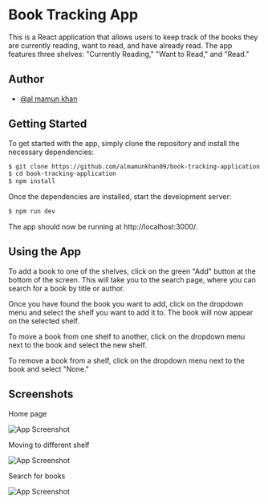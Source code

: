 # Book Tracking App

This is a React application that allows users to keep track of the books they are currently reading, want to read, and have already read. The app features three shelves: "Currently Reading," "Want to Read," and "Read."

## Author

- [@al mamun khan](https://github.com/almamunkhan09)

## Getting Started

To get started with the app, simply clone the repository and install the necessary dependencies:

```bash
$ git clone https://github.com/almamunkhan09/book-tracking-application
$ cd book-tracking-application
$ npm install
```

Once the dependencies are installed, start the development server:

```bash
$ npm run dev
```

The app should now be running at http://localhost:3000/.

## Using the App

To add a book to one of the shelves, click on the green "Add" button at the bottom of the screen. This will take you to the search page, where you can search for a book by title or author.

Once you have found the book you want to add, click on the dropdown menu and select the shelf you want to add it to. The book will now appear on the selected shelf.

To move a book from one shelf to another, click on the dropdown menu next to the book and select the new shelf.

To remove a book from a shelf, click on the dropdown menu next to the book and select "None."

## Screenshots

Home page

![App Screenshot](https://res.cloudinary.com/dubm2ec8s/image/upload/v1681014137/Screenshot_from_2023-04-09_06-19-31_sxutr4.png)

Moving to different shelf

![App Screenshot](https://res.cloudinary.com/dubm2ec8s/image/upload/v1681014137/Screenshot_from_2023-04-09_06-20-31_f2irbk.png)

Search for books

![App Screenshot](https://res.cloudinary.com/dubm2ec8s/image/upload/v1681014137/Screenshot_from_2023-04-09_06-21-28_aepb4b.png)
